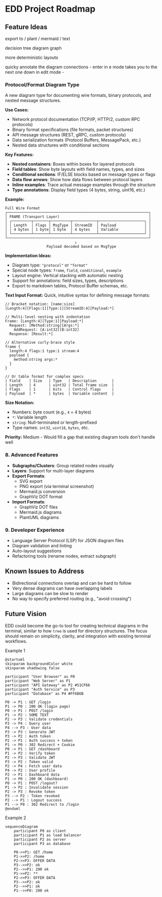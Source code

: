 # EDD Project Roadmap


## Feature Ideas

export to / plant / mermaid / text

decision tree diagram graph

more deterministic layouts

quicky annotate the diagram connections - enter in e mode takes you to the next one down in edit mode -

### Protocol/Format Diagram Type

A new diagram type for documenting wire formats, binary protocols, and nested message structures.

**Use Cases:**
- Network protocol documentation (TCP/IP, HTTP/2, custom RPC protocols)
- Binary format specifications (file formats, packet structures)
- API message structures (REST, gRPC, custom protocols)
- Data serialization formats (Protocol Buffers, MessagePack, etc.)
- Nested data structures with conditional sections

**Key Features:**
- **Nested containers**: Boxes within boxes for layered protocols
- **Field tables**: Show byte layouts with field names, types, and sizes
- **Conditional sections**: IF/ELSE blocks based on message types or flags
- **Data flow arrows**: Show how data flows between protocol layers
- **Inline examples**: Trace actual message examples through the structure
- **Type annotations**: Display field types (4 bytes, string, uint16, etc.)

**Example:**
```
Full Wire Format
┌─────────────────────────────────────────────────────────────────┐
│ FRAME (Transport Layer)                                         │
│ ┌─────────┬───────┬─────────┬───────────┬─────────────────────┐ │
│ │ Length  │ Flags │ MsgType │ StreamID  │ Payload             │ │
│ │ 4 bytes │ 1 byte│ 1 byte  │ 4 bytes   │ Variable            │ │
│ └─────────┴───────┴─────────┴───────────┴─────────────────────┘ │
└─────────────────────────────────────────────────────────────────┘
                                ↓
                   Payload decoded based on MsgType
```

**Implementation Ideas:**
- Diagram type: `"protocol"` or `"format"`
- Special node types: `frame`, `field`, `conditional`, `example`
- Layout engine: Vertical stacking with automatic nesting
- Support for annotations: field sizes, types, descriptions
- Export to markdown tables, Protocol Buffer schemas, etc.

**Text Input Format:**
Quick, intuitive syntax for defining message formats:

```
// Bracket notation: [name:size]
[Length:4][Flags:1][Type:1][StreamID:4][Payload:*]

// Multi-level nesting with indentation
Frame: [Length:4][Type:1][Payload:*]
  Request: [Method:string][Args:*]
    AddRequest: [A:int32][B:int32]
  Response: [Result:*]

// Alternative curly-brace style
frame {
  length:4 flags:1 type:1 stream:4
  payload {
    method:string args:*
  }
}

// Or table format for complex specs
| Field    | Size   | Type   | Description       |
| Length   | 4      | uint32 | Total frame size  |
| Flags    | 1      | bits   | Control flags     |
| Payload  | *      | bytes  | Variable content  |
```

**Size Notation:**
- Numbers: byte count (e.g., `4` = 4 bytes)
- `*`: Variable length
- `string`: Null-terminated or length-prefixed
- Type names: `int32`, `uint16`, `bytes`, etc.

**Priority:** Medium - Would fill a gap that existing diagram tools don't handle well 




### 8. Advanced Features
- **Subgraphs/Clusters**: Group related nodes visually
- **Layers**: Support for multi-layer diagrams
- **Export Formats**: 
  - SVG export
  - PNG export (via terminal screenshot)
  - Mermaid.js conversion
  - GraphViz DOT format
- **Import Formats**:
  - GraphViz DOT files
  - Mermaid.js diagrams
  - PlantUML diagrams

### 9. Developer Experience
- Language Server Protocol (LSP) for JSON diagram files
- Diagram validation and linting
- Auto-layout suggestions
- Refactoring tools (rename nodes, extract subgraph)

## Known Issues to Address
- Bidirectional connections overlap and can be hard to follow
- Very dense diagrams can have overlapping labels
- Large diagrams can be slow to render
- No way to specify preferred routing (e.g., "avoid crossing")

## Future Vision
EDD could become the go-to tool for creating technical diagrams in the terminal, similar to how `tree` is used for directory structures. The focus should remain on simplicity, clarity, and integration with existing terminal workflows.


Example 1

```plantuml
@startuml
skinparam backgroundColor white
skinparam shadowing false

participant "User Browser" as P0
participant "Web Server" as P1
participant "API Gateway" as P2 #51CF66
participant "Auth Service" as P3
participant "Database" as P4 #FF6B6B

P0 -> P1 : GET /login
P1 -> P0 : 200 OK (login page)
P0 -> P1 : POST /login
P1 -> P2 : SOME TEXT
P2 -> P3 : Validate credentials
P3 -> P4 : Query user
P4 --> P3 : User data
P3 -> P3 : Generate JWT
P3 -> P2 : Auth token
P2 -> P1 : Auth success + token
P1 -> P0 : 302 Redirect + Cookie
P0 -> P1 : GET /dashboard
P1 -> P2 : Verify token
P2 -> P3 : Validate JWT
P3 -> P2 : Token valid
P2 -> P4 : Fetch user data
P4 -> P2 : User profile
P2 -> P1 : Dashboard data
P1 -> P0 : 200 OK (dashboard)
P0 -> P1 : POST /logout?
P1 -> P2 : Invalidate session
P2 -> P3 : Revoke token
P3 --> P2 : Token revoked
P2 --> P1 : Logout success
P1 --> P0 : 302 Redirect to /login
@enduml

```

Example 2

```mermaid
sequenceDiagram
    participant P0 as client
    participant P1 as load balancer
    participant P2 as server
    participant P3 as database

    P0->>P1: GET /home
    P1->>P2: /home
    P2->>P3: OFFER DATA
    P3-->>P2: ok
    P2-->>P1: 200 ok
    P1->>P2: **
    P2->>P3: OFFER DATA
    P3-->>P2: ok
    P2-->>P1: ok
    P1-->>P0: 200 ok

```



